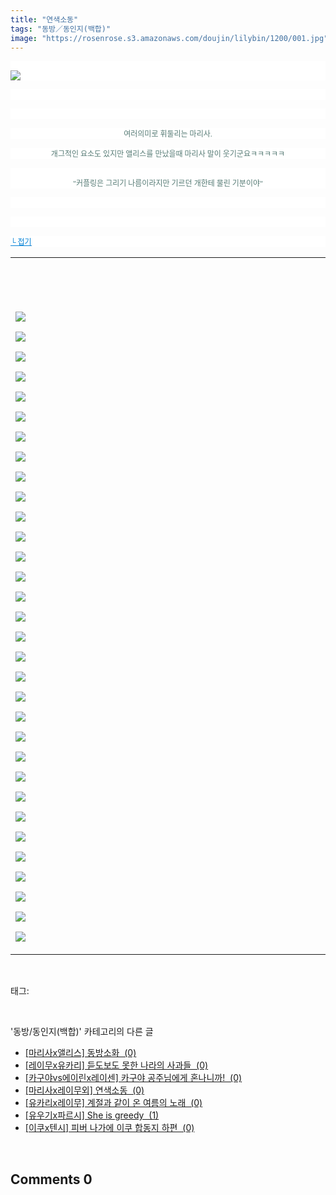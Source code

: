 ```yaml
---
title: "연색소동"
tags: "동방／동인지(백합)"
image: "https://rosenrose.s3.amazonaws.com/doujin/lilybin/1200/001.jpg"
---
```

<div class="article">
<div class="area_view">
<p style="text-align: justify; background: white"><span style="color:#557a74; font-family:돋움; font-size:9pt"><br/><img src="{{ site.imgserver1 }}/lilybin/1200/001.jpg"/>
</span></p><p style="text-align: justify; background: white">
 </p><p style="text-align: justify; background: white">
 </p><p style="text-align: center; background: white"><span style="color:#557a74; font-family:돋움; font-size:9pt">여러의미로 휘둘리는 마리사.
</span></p><p style="text-align: center; background: white"><span style="color:#557a74; font-family:돋움; font-size:9pt">개그적인 요소도 있지만 앨리스를 만났을때 마리사 말이 웃기군요ㅋㅋㅋㅋㅋ
</span></p><p style="text-align: center; background: white"><span style="color:#557a74; font-family:돋움; font-size:9pt"><br/>"커플링은 그리기 나름이라지만 기르던 개한테 물린 기분이야"
</span></p><p style="text-align: center; background: white">
 </p><p style="text-align: justify; background: white">
 </p><p style="text-align: justify; background: white"><a href="http://blog.naver.com/PostView.nhn?blogId=cjb0236&amp;logNo=150144301089&amp;parentCategoryNo=&amp;categoryNo=41&amp;viewDate=&amp;isShowPopularPosts=false&amp;from=postView"><span style="color:#0482d6; font-family:돋움; font-size:9pt; text-decoration:underline">└ 접기</span></a><span style="color:#557a74; font-family:돋움; font-size:9pt">
</span></p><div><table border="0" style="border-collapse:collapse"><colgroup><col style="width:773px"/></colgroup><tbody valign="top"><tr><td valign="middle"><p>
 </p><p style="text-align: justify"><span style="color:#3d4444; font-family:Times New Roman; font-size:10pt"><br/><br/><img src="{{ site.imgserver1 }}/lilybin/1200/002.jpg"/><br/><br/><img src="{{ site.imgserver1 }}/lilybin/1200/003.jpg"/><br/><br/><img src="{{ site.imgserver1 }}/lilybin/1200/004.jpg"/><br/><br/><img src="{{ site.imgserver1 }}/lilybin/1200/005.jpg"/><br/><br/><img src="{{ site.imgserver1 }}/lilybin/1200/006.jpg"/><br/><br/><img src="{{ site.imgserver1 }}/lilybin/1200/007.jpg"/><br/><br/><img src="{{ site.imgserver1 }}/lilybin/1200/008.jpg"/><br/><br/><img src="{{ site.imgserver1 }}/lilybin/1200/009.jpg"/><br/><br/><img src="{{ site.imgserver1 }}/lilybin/1200/010.jpg"/><br/><br/><img src="{{ site.imgserver1 }}/lilybin/1200/011.jpg"/><br/><br/><img src="{{ site.imgserver1 }}/lilybin/1200/012.jpg"/><br/><br/><img src="{{ site.imgserver1 }}/lilybin/1200/013.jpg"/><br/><br/><img src="{{ site.imgserver1 }}/lilybin/1200/014.jpg"/><br/><br/><img src="{{ site.imgserver1 }}/lilybin/1200/015.jpg"/><br/><br/><img src="{{ site.imgserver1 }}/lilybin/1200/016.jpg"/><br/><br/><img src="{{ site.imgserver1 }}/lilybin/1200/017.jpg"/><br/><br/><img src="{{ site.imgserver1 }}/lilybin/1200/018.jpg"/><br/><br/><img src="{{ site.imgserver1 }}/lilybin/1200/019.jpg"/><br/><br/><img src="{{ site.imgserver1 }}/lilybin/1200/020.jpg"/><br/><br/><img src="{{ site.imgserver1 }}/lilybin/1200/021.jpg"/><br/><br/><img src="{{ site.imgserver1 }}/lilybin/1200/022.jpg"/><br/><br/><img src="{{ site.imgserver1 }}/lilybin/1200/023.jpg"/><br/><br/><img src="{{ site.imgserver1 }}/lilybin/1200/024.jpg"/><br/><br/><img src="{{ site.imgserver1 }}/lilybin/1200/025.jpg"/><br/><br/><img src="{{ site.imgserver1 }}/lilybin/1200/026.jpg"/><br/><br/><img src="{{ site.imgserver1 }}/lilybin/1200/027.jpg"/><br/><br/><img src="{{ site.imgserver1 }}/lilybin/1200/028.jpg"/><br/><br/><img src="{{ site.imgserver1 }}/lilybin/1200/029.jpg"/><br/><br/><img src="{{ site.imgserver1 }}/lilybin/1200/030.jpg"/><br/><br/><img src="{{ site.imgserver1 }}/lilybin/1200/031.jpg"/><br/><br/><img src="{{ site.imgserver1 }}/lilybin/1200/032.jpg"/><br/><br/><img src="{{ site.imgserver1 }}/lilybin/1200/033.jpg"/>
</span></p></td></tr></tbody></table></div>
</div></div><br/>
<div class="tagTrail">
<p>태그: </p>
<ul>
</ul>
</div><br/>
<div class="another">
<p>'동방/동인지(백합)' 카테고리의 다른 글</p>
<ul>
<li><a href="/lilybin_1203">
[마리사x앨리스] 동방소화  (0)
</a></li>
<li><a href="/lilybin_1202">
[레이무x유카리] 듣도보도 못한 나라의 사과들  (0)
</a></li>
<li><a href="/lilybin_1201">
[카구야vs에이린x레이센] 카구야 공주님에게 혼나니까!  (0)
</a></li>
<li><a href="/lilybin_1200">
[마리사x레이무외] 연색소동  (0)
</a></li>
<li><a href="/lilybin_1199">
[유카리x레이무] 계절과 같이 온 여름의 노래  (0)
</a></li>
<li><a href="/lilybin_1198">
[유우기x파르시] She is greedy  (1)
</a></li>
<li><a href="/lilybin_1197">
[이쿠x텐시] 피버 나가에 이쿠 합동지 하편  (0)
</a></li>
</ul>
</div><br/>
<div class="comment">
<h2 class="bold">Comments <span id="commentCount1200">0</span></h2>
<div style="clear:both;">
<div id="entry1200Comment" style="display:block">
</div>
</div>
</div><br/>
<br/>
<p id="refer"></p>
<br/>

